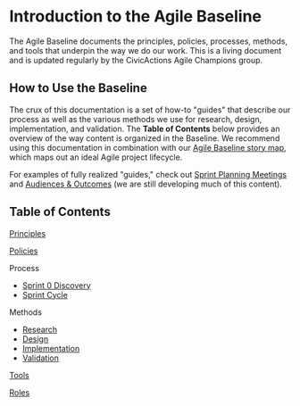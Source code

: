 # Introduction to the Agile Baseline

The Agile Baseline documents the principles, policies, processes, methods, and tools that underpin the way we do our work. This is a living document and is updated regularly by the CivicActions Agile Champions group.

## How to Use the Baseline

The crux of this documentation is a set of how-to "guides" that describe our process as well as the various methods we use for research, design, implementation, and validation. The **Table of Contents** below provides an overview of the way content is organized in the Baseline. We recommend using this documentation in combination with our [Agile Baseline story map](https://civicactions.storiesonboard.com/m/agile-baseline-story-map), which maps out an ideal Agile project lifecycle.

For examples of fully realized "guides," check out [Sprint Planning Meetings](/03-process/practices/sprint-planning-meetings.md) and [Audiences & Outcomes](/04-methods/1-research/audiences-and-outcomes-guide.md) (we are still developing much of this content).

## Table of Contents

[Principles](01-principles/principles.md)

[Policies](02-policies/policies.md)

Process
* [Sprint 0 Discovery](03-process/sprint-0-discovery.md)
* [Sprint Cycle](03-process/sprint-cycle.md)

Methods
* [Research](04-methods/1-research.md)
* [Design](04-methods/2-design.md)
* [Implementation](04-methods/3-implementation.md)
* [Validation](04-methods/4-validation.md)

[Tools](05-tools/tools.md)

[Roles](06-roles/roles.md)
